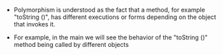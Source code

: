 - Polymorphism is understood as the fact that a method, for example "toString ()", has different executions or forms depending on the object that invokes it.

- For example, in the main we will see the behavior of the "toString ()" method being called by different objects
